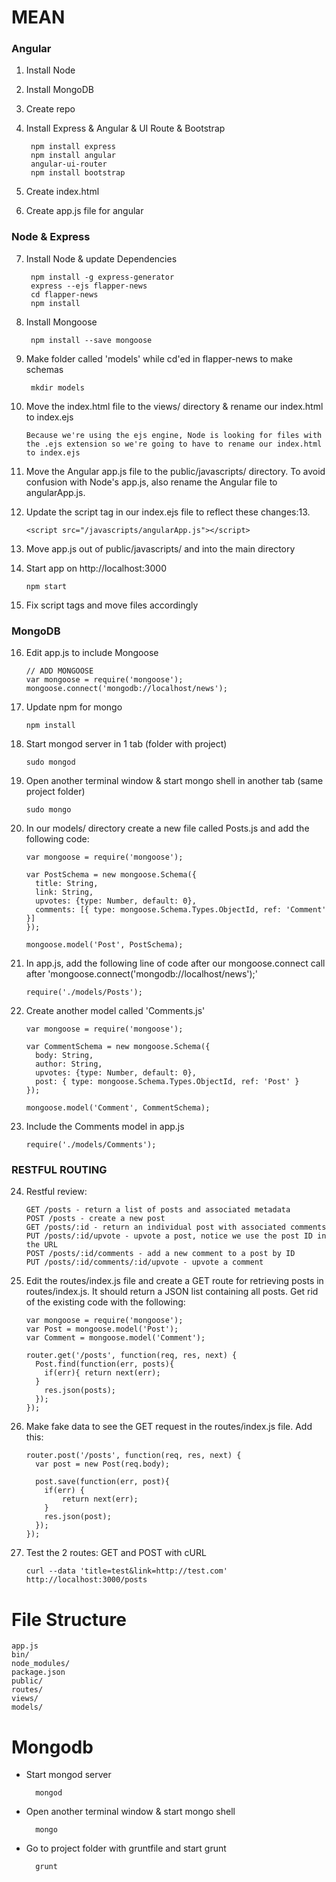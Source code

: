 # MEAN

### Angular

1. Install Node
2. Install MongoDB
3. Create repo
4. Install Express & Angular & UI Route & Bootstrap
		
		npm install express
		npm install angular
		angular-ui-router
		npm install bootstrap
		
5. Create index.html
6. Create app.js file for angular


### Node & Express

7. Install Node & update Dependencies

		npm install -g express-generator
		express --ejs flapper-news
		cd flapper-news
		npm install
		
8. Install Mongoose		
		
		npm install --save mongoose		

9. Make folder called 'models' while cd'ed in flapper-news to make schemas

		mkdir models
		
10. Move the index.html file to the views/ directory & rename our index.html to index.ejs

		Because we're using the ejs engine, Node is looking for files with the .ejs extension so we're going to have to rename our index.html to index.ejs

11.  Move the Angular app.js file to the public/javascripts/ directory. To avoid confusion with Node's app.js, also rename the Angular file to angularApp.js.

12. Update the script tag in our index.ejs file to reflect these changes:13. 

		<script src="/javascripts/angularApp.js"></script>

13. Move app.js out of public/javascripts/ and into the main directory

14. Start app on http://localhost:3000

		npm start
		
		
15. Fix script tags and move files accordingly

### MongoDB

16. Edit app.js to include Mongoose

		// ADD MONGOOSE
		var mongoose = require('mongoose');
		mongoose.connect('mongodb://localhost/news');

17. Update npm for mongo

		npm install
		
18. Start mongod server in 1 tab (folder with project)

		sudo mongod
		
19. Open another terminal window & start mongo shell in another tab (same project folder)

		sudo mongo
		
20. In our models/ directory create a new file called Posts.js and add the following code:

		var mongoose = require('mongoose');
		
		var PostSchema = new mongoose.Schema({
		  title: String,
		  link: String,
		  upvotes: {type: Number, default: 0},
		  comments: [{ type: mongoose.Schema.Types.ObjectId, ref: 'Comment' }]
		});
		
		mongoose.model('Post', PostSchema);

		
21. In app.js, add the following line of code after our mongoose.connect call after 'mongoose.connect('mongodb://localhost/news');'

		require('./models/Posts');

22. Create another model called 'Comments.js'

		var mongoose = require('mongoose');
		
		var CommentSchema = new mongoose.Schema({
		  body: String,
		  author: String,
		  upvotes: {type: Number, default: 0},
		  post: { type: mongoose.Schema.Types.ObjectId, ref: 'Post' }
		});
		
		mongoose.model('Comment', CommentSchema);

23. Include the Comments model in app.js 

		require('./models/Comments');

### RESTFUL ROUTING

24. Restful review:

		GET /posts - return a list of posts and associated metadata
		POST /posts - create a new post
		GET /posts/:id - return an individual post with associated comments
		PUT /posts/:id/upvote - upvote a post, notice we use the post ID in the URL
		POST /posts/:id/comments - add a new comment to a post by ID
		PUT /posts/:id/comments/:id/upvote - upvote a comment

25. Edit the routes/index.js file and create a GET route for retrieving posts in routes/index.js. It should return a JSON list containing all posts. Get rid of the existing code with the following:

		var mongoose = require('mongoose');
		var Post = mongoose.model('Post');
		var Comment = mongoose.model('Comment');
		
		router.get('/posts', function(req, res, next) {
		  Post.find(function(err, posts){
		    if(err){ return next(err); 
		  }
		    res.json(posts);
		  });
		});

26. Make fake data to see the GET request in the routes/index.js file. Add this:

		router.post('/posts', function(req, res, next) {
		  var post = new Post(req.body);
		
		  post.save(function(err, post){
		    if(err) {
		    	return next(err); 
		    }
		    res.json(post);
		  });
		});

27. Test the 2 routes: GET and POST with cURL

		curl --data 'title=test&link=http://test.com' http://localhost:3000/posts





# File Structure

	app.js
	bin/
	node_modules/
	package.json
	public/
	routes/
	views/
	models/

# Mongodb

- Start mongod server

		mongod
		
- Open another terminal window & start mongo shell

		mongo
		
- Go to project folder with gruntfile and start grunt

		grunt
		
		